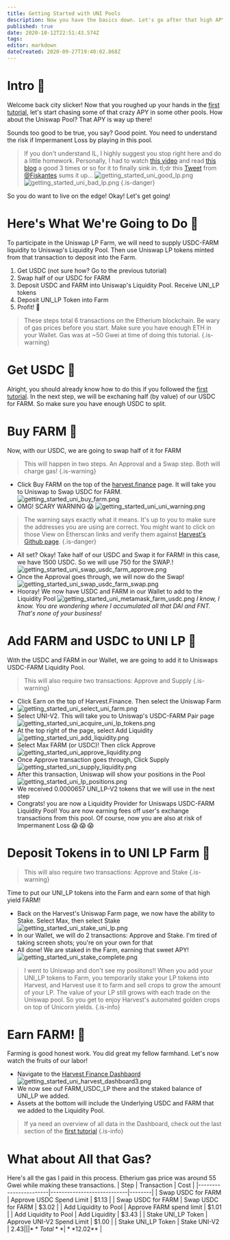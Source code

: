 ```yaml
---
title: Getting Started with UNI Pools
description: Now you have the basics down. Let's go after that high APY in the UNI Pool!
published: true
date: 2020-10-12T22:51:43.574Z
tags: 
editor: markdown
dateCreated: 2020-09-27T19:40:02.868Z
---
```


# Intro :corn:
Welcome back city slicker! Now that you roughed up your hands in the [first tutorial](/en/getting-started), let's start chasing some of that crazy APY in some other pools. How about the Uniswap Pool? That APY is way up there!

Sounds too good to be true, you say? Good point. You need to understand the risk if Impermanent Loss by playing in this pool.

> If you don't understand IL, I highly suggest you stop right here and do a little homework. Personally, I had to watch [this video](https://www.youtube.com/watch?v=8XJ1MSTEuU0) and read [this blog](https://blog.bancor.network/beginners-guide-to-getting-rekt-by-impermanent-loss-7c9510cb2f22) a good 3 times or so for it to finally sink in.
tl;dr this [Tweet](https://twitter.com/Fiskantes/status/1314524664484503555) from [@Fiskantes](https://twitter.com/Fiskantes) sums it up...
![getting_started_uni_good_lp.png](/getting_started_images/getting_started_uni_good_lp.png) ![getting_started_uni_bad_lp.png](/getting_started_images/getting_started_uni_bad_lp.png)
{.is-danger}

So you do want to live on the edge! Okay! Let's get going!
# Here's What We're Going to Do :tractor:
To participate in the Uniswap LP Farm, we will need to supply USDC-FARM liquidity to Uniswap's Liquidity Pool. Then use Uniswap LP tokens minted from that transaction to deposit into the Farm.
1. Get USDC (not sure how? Go to the previous tutorial)
1. Swap half of our USDC for FARM
1. Deposit USDC and FARM into Uniswap's Liquidity Pool. Receive UNI_LP tokens
1. Deposit UNI_LP Token into Farm
1. Profit! :bread:
> These steps total 6 transactions on the Etherium blockchain. Be wary of gas prices before you start. Make sure you have enough ETH in your Wallet. Gas was at ~50 Gwei at time of doing this tutorial.
{.is-warning}

# Get USDC :watermelon:
Alright, you should already know how to do this if you followed the [first tutorial](/en/getting-started). 
In the next step, we will be exchaning half (by value) of our USDC for FARM. So make sure you have enough USDC to split.
# Buy FARM :strawberry:
Now, with our USDC, we are going to swap half of it for FARM
>  This will happen in two steps. An Approval and a Swap step. Both will charge gas!
{.is-warning}
- Click Buy FARM on the top of the [harvest.finance](https://harvest.finance) page. It will take you to Uniswap to Swap USDC for FARM.
![getting_started_uni_buy_farm.png](/getting_started_uni_buy_farm.png)
- OMG! SCARY WARNING :scream:
![getting_started_uni_uni_warning.png](/getting_started_uni_uni_warning.png)
> The warning says exactly what it means. It's up to you to make sure the addresses you are using are correct. You might want to click on those View on Etherscan links and verify them against [Harvest's Github page](https://github.com/harvest-finance/harvest).
{.is-danger}
- All set? Okay! Take half of our USDC and Swap it for FARM! in this case, we have 1500 USDC. So we will use 750 for the SWAP.!
![getting_started_uni_swap_usdc_farm_approve.png](/getting_started_uni_swap_usdc_farm_approve.png)
- Once the Approval goes through, we will now do the Swap!
![getting_started_uni_swap_usdc_farm_swap.png](/getting_started_uni_swap_usdc_farm_swap.png)
- Hooray! We now have USDC and FARM in our Wallet to add to the Liquidity Pool
![getting_started_uni_metamask_farm_usdc.png](/getting_started_uni_metamask_farm_usdc.png)
*I know, I know. You are wondering where I accumulated all that DAI and FNT. That's none of your business!*
# Add FARM and USDC to UNI LP :apple:
With the USDC and FARM in our Wallet, we are going to add it to Uniswaps USDC-FARM Liquidity Pool.
> This will also require two transactions: Approve and Supply
{.is-warning}
- Click Earn on the top of Harvest.Finance. Then select the Uniswap Farm
- ![getting_started_uni_select_uni_farm.png](/getting_started_uni_select_uni_farm.png)
- Select UNI-V2. This will take you to Uniswap's USDC-FARM Pair page
![getting_started_uni_acquire_uni_lp_tokens.png](/getting_started_images/getting_started_uni_acquire_uni_lp_tokens.png)
- At the top right of the page, select Add Liquidity
![getting_started_uni_add_liquidity.png](/getting_started_images/getting_started_uni_add_liquidity.png)
- Select Max FARM (or USDC)! Then click Approve
![getting_started_uni_approve_liquidity.png](/getting_started_images/getting_started_uni_approve_liquidity.png)
- Once Approve transaction goes through, Click Supply
![getting_started_uni_supply_liquidity.png](/getting_started_images/getting_started_uni_supply_liquidity.png)
- After this transaction, Uniswap will show your positions in the Pool
![getting_started_uni_lp_positions.png](/getting_started_images/getting_started_uni_lp_positions.png)
- We received 0.0000657 UNI_LP-V2 tokens that we will use in the next step
- Congrats! you are now a Liquidity Provider for Uniswaps USDC-FARM Liquidity Pool! You are now earning fees off user's exchange transactions from this pool. Of course, now you are also at risk of Impermanent Loss :scream: :scream: :scream:
# Deposit Tokens in to UNI LP Farm :seedling:
> This will also require two transactions: Approve and Stake
{.is-warning}

Time to put our UNI_LP tokens into the Farm and earn some of that high yield FARM!
- Back on the Harvest's Uniswap Farm page, we now have the ability to Stake. Select Max, then select Stake
![getting_started_uni_stake_uni_lp.png](/getting_started_images/getting_started_uni_stake_uni_lp.png)
- In our Wallet, we will do 2 transactions: Approve and Stake. I'm tired of taking screen shots; you're on your own for that
- All done! We are staked in the Farm, earning that sweet APY!
![getting_started_uni_stake_complete.png](/getting_started_images/getting_started_uni_stake_complete.png)
> I went to Uniswap and don't see my posiitons!! When you add your UNI_LP tokens to Farm, you temporarily stake your LP tokens into Harvest, and Harvest use it to farm and sell crops to grow the amount of your LP. The value of your LP still grows with each trade on the Uniswap pool. So you get to enjoy Harvest's automated golden crops on top of Unicorn yields.
{.is-info}
# Earn FARM! :bread:
Farming is good honest work. You did great my fellow farmhand. Let's now watch the fruits of our labor!
- Navigate to the [Harvest Finance Dashbaord](https://harvestfi.github.io/dashboard/)
![getting_started_uni_harvest_dashboard3.png](/getting_started_images/getting_started_uni_harvest_dashboard3.png)
- We now see ouf FARM_USDC_LP there and the staked balance of UNI_LP we added.
- Assets at the bottom will include the Underlying USDC and FARM that we added to the Liquidity Pool.
> If ya need an overview of all data in the Dashboard, check out the last section of the [first tutorial](/en/getting-started#watch-your-bounty-grow)
{.is-info}
# What about All that Gas?
Here's all the gas I paid in this process. Etherium gas price was around 55 Gwei while making these transactions.
| Step                  | Transaction                | Cost   |
|-----------------------|----------------------------|--------|
| Swap USDC for FARM    | Approve USDC Spend Limit   |  $1.13 |
| Swap USDC for FARM    | Swap USDC for FARM         |  $3.02 |
| Add Liquidity to Pool | Approve FARM spend limit   |  $1.01 |
| Add Liquidity to Pool | Add Liquidity              |  $3.43 |
| Stake UNI_LP Token    | Approve UNI-V2 Spend Limit |  $1.00 |
| Stake UNI_LP Token    | Stake UNI-V2               |  $2.43 |
|                       | **Total**                      | **$12.02** |

